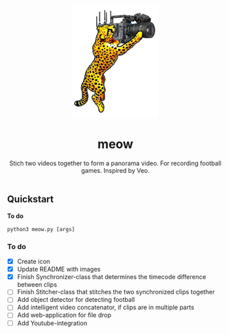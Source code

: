 <div align="center">
  <img src="./logo.png" width="200" />
  
  # meow

  Stich two videos together to form a panorama video. For recording football games. Inspired by Veo.
  <br/><br/>

</div>

## Quickstart

**To do**

```python3
python3 meow.py [args]
```

### To do

- [x] Create icon
- [x] Update README with images
- [x] Finish Synchronizer-class that determines the timecode difference between clips
- [ ] Finish Stitcher-class that stitches the two synchronized clips together
- [ ] Add object detector for detecting football
- [ ] Add intelligent video concatenator, if clips are in multiple parts
- [ ] Add web-application for file drop
- [ ] Add Youtube-integration
